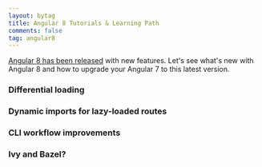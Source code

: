 ```yaml
---
layout: bytag
title: Angular 8 Tutorials & Learning Path
comments: false
tag: angular8
---
```


[Angular 8 has been released](https://blog.angular.io/version-8-of-angular-smaller-bundles-cli-apis-and-alignment-with-the-ecosystem-af0261112a27) with new features. Let's see what's new with Angular 8 and how to upgrade your Angular 7 to this latest version.

### Differential loading
### Dynamic imports for lazy-loaded routes
### CLI workflow improvements
### Ivy and Bazel?




